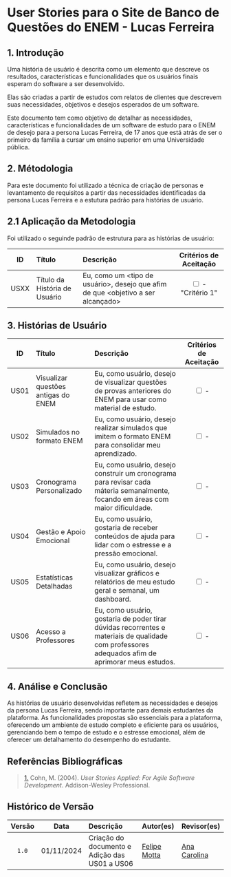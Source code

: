 # User Stories para o Site de Banco de Questões do ENEM - Lucas Ferreira

## 1. Introdução

<p>
Uma história de usuário é descrita como um elemento que descreve os resultados, características e funcionalidades que os usuários finais esperam do software a ser desenvolvido.
</p>
    
<p>
Elas são criadas a partir de estudos com relatos de clientes que descrevem suas necessidades, objetivos e desejos esperados de um software.
</p>

<p>
Este documento tem como objetivo de detalhar as necessidades, características e funcionalidades de um software de estudo para o ENEM de desejo para a persona Lucas Ferreira, de 17 anos que está atrás de ser o primeiro da família a cursar um ensino superior em uma Universidade pública.
</p>

## 2. Métodologia

<p>
Para este documento foi utilizado a técnica de criação de personas e levantamento de requisitos a partir das necessidades identificadas da persona Lucas Ferreira e a estutura padrão para histórias de usuário.

## 2.1 Aplicação da Metodologia

<p>Foi utilizado o seguinde padrão de estrutura para as histórias de usuário:
</p>

| ID | Título | Descrição | Critérios de Aceitação |
|:---:|:---|:----------|:---:|
| USXX | Título da História de Usuário | Eu, como um <tipo de usuário>, desejo que <tarefas desejadas> afim de que <objetivo a ser alcançado> | <input type="checkbox" /> - "Critério 1" |

## 3. Histórias de Usuário

| ID | Título | Descrição | Critérios de Aceitação |
|:---:|:---|:----------|:---:|
| US01 | Visualizar questões antigas do ENEM | Eu, como usuário, desejo de visualizar questões de provas anteriores do ENEM para usar como material de estudo. | <input type="checkbox" /> - |
| US02 | Simulados no formato ENEM | Eu, como usuário, desejo realizar simulados que imitem o formato ENEM para consolidar meu aprendizado. | <input type="checkbox" /> - |
| US03 | Cronograma Personalizado | Eu, como usuário, desejo construir um cronograma para revisar cada máteria semanalmente, focando em áreas com maior dificuldade. | <input type="checkbox" /> - |
| US04 | Gestão e Apoio Emocional | Eu, como usuário, gostaria de receber conteúdos de ajuda para lidar com o estresse e a pressão emocional. | <input type="checkbox" /> - |
| US05 | Estatísticas Detalhadas | Eu, como usuário, desejo visualizar gráficos e relatórios de meu estudo geral e semanal, um dashboard. | <input type="checkbox" /> - |
| US06 | Acesso a Professores | Eu, como usuário, gostaria de poder tirar dúvidas recorrentes e materiais de qualidade com professores adequados afim de aprimorar meus estudos. | <input type="checkbox" /> - |

## 4. Análise e Conclusão

<p>
As histórias de usuário desenvolvidas refletem as necessidades e desejos da persona Lucas Ferreira, sendo importante para demais estudantes da plataforma. As funcionalidades propostas são essenciais para a plataforma, oferecendo um ambiente de estudo completo e eficiente para os usuários, gerenciando bem o tempo de estudo e o estresse emocional, além de oferecer um detalhamento do desempenho do estudante.
</p>

## Referências Bibliográficas

> <a id="REF1" href="https://athena.ecs.csus.edu/~buckley/CSc191/User-Stories-Applied-Mike-Cohn.pdf">1.</a> Cohn, M. (2004). _User Stories Applied: For Agile Software Development_. Addison-Wesley Professional.

## Histórico de Versão

| Versão | Data | Descrição | Autor(es) | Revisor(es) |
|:---:|:---:|:---|:---|:---|
| `1.0` | 01/11/2024 | Criação do documento e Adição das US01 a US06 | [Felipe Motta](https://github.com/M0tt1nh4) | [Ana Carolina](https://github.com/CarolCoCe)|
